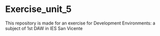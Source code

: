 # Exercise_unit_5
This repository is made for an exercise for Development Environments: a subject of 1st DAW in IES San Vicente

